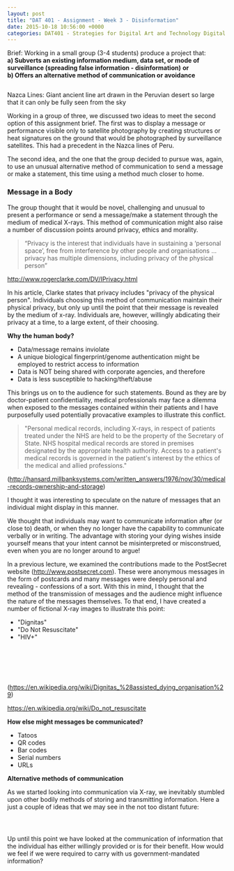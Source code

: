 ```yaml
---
layout: post
title: "DAT 401 - Assignment - Week 3 - Disinformation"
date: 2015-10-18 10:56:00 +0000
categories: DAT401 - Strategies for Digital Art and Technology Digital Art and Technology
---
```


<!-- wp:paragraph {"className":"brief"} -->
<p class="brief">Brief: Working in a small group (3-4 students) produce a project that:<br><strong>a) Subverts an existing information medium, data set, or mode of surveillance (spreading false information - disinformation)</strong> <strong>or</strong> <br><strong>b) Offers an alternative method of communication or avoidance</strong></p>
<!-- /wp:paragraph -->

<!-- wp:gallery {"linkTo":"media","sizeSlug":"medium","align":"left"} -->
<figure class="wp-block-gallery alignleft has-nested-images columns-default is-cropped"><!-- wp:image {"id":539,"sizeSlug":"medium","linkDestination":"media"} -->
<figure class="wp-block-image size-medium"><a href="https://res.cloudinary.com/circleseven/image/upload/nazca_lines.jpg"><img src="https://res.cloudinary.com/circleseven/image/upload/nazca_lines-300x240.jpg" alt="" class="wp-image-539"/></a></figure>
<!-- /wp:image --></figure>
<!-- /wp:gallery -->

<!-- wp:paragraph -->
<p>Nazca Lines: Giant ancient line art drawn in the Peruvian desert so large that it can only be fully seen from the sky</p>
<!-- /wp:paragraph -->

<!-- wp:paragraph -->
<p>Working in a group of three, we discussed two ideas to meet the second option of this assignment brief. The first was to display a message or performance visible only to satellite photography by creating structures or heat signatures on the ground that would be photographed by surveillance satellites. This had a precedent in the Nazca lines of Peru.</p>
<!-- /wp:paragraph -->

<!-- wp:paragraph -->
<p>The second idea, and the one that the group decided to pursue was, again, to use an unusual alternative method of communication to send a message or make a statement, this time using a method much closer to home.</p>
<!-- /wp:paragraph -->

<!-- wp:heading {"level":3} -->
<h3 class="wp-block-heading">Message in a Body</h3>
<!-- /wp:heading -->

<!-- wp:paragraph -->
<p>The group thought that it would be novel, challenging and unusual to present a performance or send a message/make a statement through the medium of medical X-rays. This method of communication might also raise a number of discussion points around privacy, ethics and morality.</p>
<!-- /wp:paragraph -->

<!-- wp:quote -->
<blockquote class="wp-block-quote"><!-- wp:paragraph -->
<p>“Privacy is the interest that individuals have in sustaining a ‘personal space’, free from interference by other people and organisations ... privacy has multiple dimensions, including privacy of the physical person”</p>
<!-- /wp:paragraph --></blockquote>
<!-- /wp:quote -->

<!-- wp:paragraph -->
<p><a href="http://www.rogerclarke.com/DV/IPrivacy.html">http://www.rogerclarke.com/DV/IPrivacy.html</a></p>
<!-- /wp:paragraph -->

<!-- wp:paragraph -->
<p>In his article, Clarke states that privacy includes "privacy of the physical person". Individuals choosing this method of communication maintain their physical privacy, but only up until the point that their message is revealed by the medium of x-ray. Individuals are, however, willingly abdicating their privacy at a time, to a large extent, of their choosing.</p>
<!-- /wp:paragraph -->

<!-- wp:paragraph -->
<p><strong>Why the human body?</strong></p>
<!-- /wp:paragraph -->

<!-- wp:list -->
<ul><!-- wp:list-item -->
<li>Data/message remains inviolate</li>
<!-- /wp:list-item -->

<!-- wp:list-item -->
<li>A unique biological fingerprint/genome authentication might be employed to restrict access to information</li>
<!-- /wp:list-item -->

<!-- wp:list-item -->
<li>Data is NOT being shared with corporate agencies, and therefore</li>
<!-- /wp:list-item -->

<!-- wp:list-item -->
<li>Data is less susceptible to hacking/theft/abuse</li>
<!-- /wp:list-item --></ul>
<!-- /wp:list -->

<!-- wp:paragraph -->
<p>This brings us on to the audience for such statements. Bound as they are by doctor-patient confidentiality, medical professionals may face a dilemma when exposed to the messages contained within their patients and I have purposefully used potentially provacative examples to illustrate this conflict.</p>
<!-- /wp:paragraph -->

<!-- wp:quote -->
<blockquote class="wp-block-quote"><!-- wp:paragraph -->
<p>"Personal medical records, including X-rays, in respect of patients treated under the NHS are held to be the property of the Secretary of State. NHS hospital medical records are stored in premises designated by the appropriate health authority. Access to a patient's medical records is governed in the patient's interest by the ethics of the medical and allied professions."</p>
<!-- /wp:paragraph --></blockquote>
<!-- /wp:quote -->

<!-- wp:paragraph -->
<p>(<a href="http://hansard.millbanksystems.com/written_answers/1976/nov/30/medical-records-ownership-and-storage">http://hansard.millbanksystems.com/written_answers/1976/nov/30/medical-records-ownership-and-storage</a>)</p>
<!-- /wp:paragraph -->

<!-- wp:paragraph -->
<p>I thought it was interesting to speculate on the nature of messages that an individual might display in this manner.</p>
<!-- /wp:paragraph -->

<!-- wp:paragraph -->
<p>We thought that individuals may want to communicate information after (or close to) death, or when they no longer have the capability to communicate verbally or in writing. The advantage with storing your dying wishes inside yourself means that your intent cannot be misinterpreted or misconstrued, even when you are no longer around to argue!</p>
<!-- /wp:paragraph -->

<!-- wp:paragraph -->
<p>In a previous lecture, we examined the contributions made to the PostSecret website (<a href="http://www.postsecret.com">http://www.postsecret.com</a>). These were anonymous messages in the form of postcards and many messages were deeply personal and revealing - confessions of a sort. With this in mind, I thought that the method of the transmission of messages and the audience might influence the nature of the messages themselves. To that end, I have created a number of fictional X-ray images to illustrate this point:</p>
<!-- /wp:paragraph -->

<!-- wp:list -->
<ul><!-- wp:list-item -->
<li>"Dignitas"</li>
<!-- /wp:list-item -->

<!-- wp:list-item -->
<li>"Do Not Resuscitate"</li>
<!-- /wp:list-item -->

<!-- wp:list-item -->
<li>"HIV+"</li>
<!-- /wp:list-item --></ul>
<!-- /wp:list -->

<!-- wp:gallery {"linkTo":"media","sizeSlug":"medium"} -->
<figure class="wp-block-gallery has-nested-images columns-default is-cropped"><!-- wp:image {"id":544,"sizeSlug":"medium","linkDestination":"media"} -->
<figure class="wp-block-image size-medium"><a href="https://res.cloudinary.com/circleseven/image/upload/dignitas-scaled-1.jpg"><img src="https://res.cloudinary.com/circleseven/image/upload/dignitas-scaled-1-300x169.jpg" alt="" class="wp-image-544"/></a></figure>
<!-- /wp:image -->

<!-- wp:image {"id":541,"sizeSlug":"medium","linkDestination":"media"} -->
<figure class="wp-block-image size-medium"><a href="https://res.cloudinary.com/circleseven/image/upload/dignitas_detail.jpg"><img src="https://res.cloudinary.com/circleseven/image/upload/dignitas_detail-297x300.jpg" alt="" class="wp-image-541"/></a></figure>
<!-- /wp:image -->

<!-- wp:image {"id":546,"sizeSlug":"medium","linkDestination":"media"} -->
<figure class="wp-block-image size-medium"><a href="https://res.cloudinary.com/circleseven/image/upload/dnr.jpg"><img src="https://res.cloudinary.com/circleseven/image/upload/dnr-300x245.jpg" alt="" class="wp-image-546"/></a></figure>
<!-- /wp:image -->

<!-- wp:image {"id":543,"sizeSlug":"medium","linkDestination":"media"} -->
<figure class="wp-block-image size-medium"><a href="https://res.cloudinary.com/circleseven/image/upload/dnr_detail.jpg"><img src="https://res.cloudinary.com/circleseven/image/upload/dnr_detail-300x283.jpg" alt="" class="wp-image-543"/></a></figure>
<!-- /wp:image -->

<!-- wp:image {"id":545,"sizeSlug":"medium","linkDestination":"media"} -->
<figure class="wp-block-image size-medium"><a href="https://res.cloudinary.com/circleseven/image/upload/hiv.jpg"><img src="https://res.cloudinary.com/circleseven/image/upload/hiv-197x300.jpg" alt="" class="wp-image-545"/></a></figure>
<!-- /wp:image -->

<!-- wp:image {"id":542,"sizeSlug":"medium","linkDestination":"media"} -->
<figure class="wp-block-image size-medium"><a href="https://res.cloudinary.com/circleseven/image/upload/hiv_detail.jpg"><img src="https://res.cloudinary.com/circleseven/image/upload/hiv_detail-267x300.jpg" alt="" class="wp-image-542"/></a></figure>
<!-- /wp:image --></figure>
<!-- /wp:gallery -->

<!-- wp:paragraph -->
<p>(<a href="https://en.wikipedia.org/wiki/Dignitas_%28assisted_dying_organisation%29">https://en.wikipedia.org/wiki/Dignitas_%28assisted_dying_organisation%29</a>)</p>
<!-- /wp:paragraph -->

<!-- wp:paragraph -->
<p><a href="https://en.wikipedia.org/wiki/Do_not_resuscitate">https://en.wikipedia.org/wiki/Do_not_resuscitate</a></p>
<!-- /wp:paragraph -->

<!-- wp:paragraph -->
<p><strong>How else might messages be communicated?</strong></p>
<!-- /wp:paragraph -->

<!-- wp:list -->
<ul><!-- wp:list-item -->
<li>Tatoos</li>
<!-- /wp:list-item -->

<!-- wp:list-item -->
<li>QR codes</li>
<!-- /wp:list-item -->

<!-- wp:list-item -->
<li>Bar codes</li>
<!-- /wp:list-item -->

<!-- wp:list-item -->
<li>Serial numbers</li>
<!-- /wp:list-item -->

<!-- wp:list-item -->
<li>URLs</li>
<!-- /wp:list-item --></ul>
<!-- /wp:list -->

<!-- wp:paragraph -->
<p><strong>Alternative methods of communication</strong></p>
<!-- /wp:paragraph -->

<!-- wp:paragraph -->
<p>As we started looking into communication via X-ray, we inevitably stumbled upon other bodily methods of storing and transmitting information. Here a just a couple of ideas that we may see in the not too distant future:</p>
<!-- /wp:paragraph -->

<!-- wp:gallery {"linkTo":"media","sizeSlug":"medium"} -->
<figure class="wp-block-gallery has-nested-images columns-default is-cropped"><!-- wp:image {"id":549,"sizeSlug":"medium","linkDestination":"media"} -->
<figure class="wp-block-image size-medium"><a href="https://res.cloudinary.com/circleseven/image/upload/hitman.jpg"><img src="https://res.cloudinary.com/circleseven/image/upload/hitman-224x300.jpg" alt="" class="wp-image-549"/></a></figure>
<!-- /wp:image -->

<!-- wp:image {"id":550,"sizeSlug":"medium","linkDestination":"media"} -->
<figure class="wp-block-image size-medium"><a href="https://res.cloudinary.com/circleseven/image/upload/qr.jpg"><img src="https://res.cloudinary.com/circleseven/image/upload/qr-259x300.jpg" alt="" class="wp-image-550"/></a></figure>
<!-- /wp:image -->

<!-- wp:image {"id":551,"sizeSlug":"medium","linkDestination":"media"} -->
<figure class="wp-block-image size-medium"><a href="https://res.cloudinary.com/circleseven/image/upload/usb-finger.jpg"><img src="https://res.cloudinary.com/circleseven/image/upload/usb-finger-284x300.jpg" alt="" class="wp-image-551"/></a></figure>
<!-- /wp:image --></figure>
<!-- /wp:gallery -->

<!-- wp:paragraph -->
<p>Up until this point we have looked at the communication of information that the individual has either willingly provided or is for their benefit. How would we feel if we were required to carry with us government-mandated information?</p>
<!-- /wp:paragraph -->

<!-- wp:gallery {"linkTo":"media","sizeSlug":"medium"} -->
<figure class="wp-block-gallery has-nested-images columns-default is-cropped"><!-- wp:image {"id":553,"sizeSlug":"medium","linkDestination":"media"} -->
<figure class="wp-block-image size-medium"><a href="https://res.cloudinary.com/circleseven/image/upload/crim-rec-zoom.jpg"><img src="https://res.cloudinary.com/circleseven/image/upload/crim-rec-zoom-300x169.jpg" alt="" class="wp-image-553"/></a></figure>
<!-- /wp:image --></figure>
<!-- /wp:gallery -->